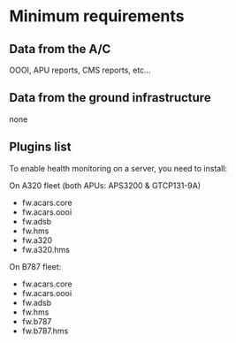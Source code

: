 # Minimum requirements

## Data from the A/C

OOOI, APU reports, CMS reports, etc...&#x20;

## Data from the ground infrastructure

none

## Plugins list

To enable health monitoring on a server, you need to install:

On A320 fleet (both APUs: APS3200 & GTCP131-9A)

* fw.acars.core
* fw.acars.oooi
* fw.adsb
* fw.hms
* fw.a320
* fw.a320.hms



On B787 fleet:

* fw.acars.core
* fw.acars.oooi
* fw.adsb
* fw.hms
* fw.b787
* fw.b787.hms


